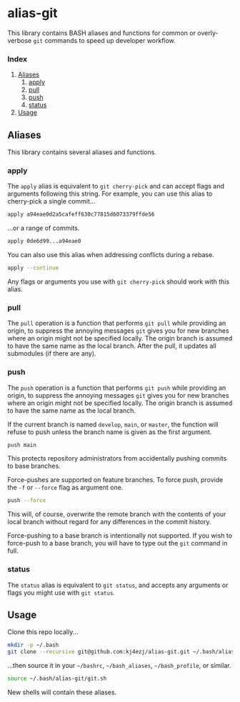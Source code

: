 # alias-git
This library contains BASH aliases and functions for common or overly-verbose `git` commands to speed up developer workflow.

### Index
1. [Aliases](README.md#aliases)
   1. [apply](README.md#apply)
   1. [pull](README.md#pull)
   1. [push](README.md#push)
   1. [status](README.md#status)
1. [Usage](README.md#usage)

## Aliases
This library contains several aliases and functions.

### apply
The `apply` alias is equivalent to `git cherry-pick` and can accept flags and arguments following this string. For example, you can use this alias to cherry-pick a single commit...
```bash
apply a94eae0d2a5cafeff630c77815d6073379ffde56
```
...or a range of commits.
```bash
apply 0de6d99...a94eae0
```
You can also use this alias when addressing conflicts during a rebase.
```bash
apply --continue
```
Any flags or arguments you use with `git cherry-pick` should work with this alias.

### pull
The `pull` operation is a function that performs `git pull` while providing an origin, to suppress the annoying messages `git` gives you for new branches where an origin might not be specified locally. The origin branch is assumed to have the same name as the local branch. After the pull, it updates all submodules (if there are any).

### push
The `push` operation is a function that performs `git push` while providing an origin, to suppress the annoying messages `git` gives you for new branches where an origin might not be specified locally. The origin branch is assumed to have the same name as the local branch.

If the current branch is named `develop`, `main`, or `master`, the function will refuse to push unless the branch name is given as the first argument.
```bash
push main
```
This protects repository administrators from accidentally pushing commits to base branches.

Force-pushes are supported on feature branches. To force push, provide the `-f` or `--force` flag as argument one.
```bash
push --force
```
This will, of course, overwrite the remote branch with the contents of your local branch without regard for any differences in the commit history.

Force-pushing to a base branch is intentionally not supported. If you wish to force-push to a base branch, you will have to type out the `git` command in full.

### status
The `status` alias is equivalent to `git status`, and accepts any arguments or flags you might use with `git status`.

## Usage
Clone this repo locally...
```bash
mkdir -p ~/.bash
git clone --recursive git@github.com:kj4ezj/alias-git.git ~/.bash/alias-git
```
...then source it in your `~/bashrc`, `~/bash_aliases`, `~/bash_profile`, or similar.
```bash
source ~/.bash/alias-git/git.sh
```
New shells will contain these aliases.
